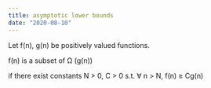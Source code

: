```yaml
---
title: asymptotic lower bounds
date: "2020-08-10"
---
```


Let f(n), g(n) be positively valued functions.

f(n) is a subset of Ω (g(n))

if there exist constants N > 0, C > 0 s.t. ∀ n > N, f(n) ≥ Cg(n)
